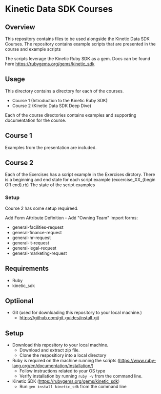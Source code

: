 # Kinetic Data SDK Courses
## Overview 
This repository contains files to be used alongside the Kinetic Data SDK Courses. The repository contains example scripts that are presented in the course and example scripts

The scripts leverage the Kinetic Ruby SDK as a gem. Docs can be found here https://rubygems.org/gems/kinetic_sdk

## Usage
This directory contains a directory for each of the courses.
- Course 1 (Introduction to the Kinetic Ruby SDK)
- Course 2 (Kinetic Data SDK Deep Dive)

Each of the course directories contains examples and supporting documentation for the course.

## Course 1
Examples from the presentation are included.

## Course 2
Each of the Exercises has a script example in the Exercises dirctory. There is a beginning and end state for each script example (excercise_XX_{begin OR end}.rb) The state of the script examples

### Setup
Course 2 has some setup requireed.

Add Form Attribute Definition - Add "Owning Team"
Import forms:
- general-facilities-request
- general-finance-request
- general-hr-request
- general-it-request
- general-legal-request
- general-marketing-request

## Requirements
- Ruby
- kinetic_sdk

## Optiional
- Git (used for downloading this repository to your local machine.)
    - https://github.com/git-guides/install-git

## Setup
- Download this repository to your local machine. 
    - Download and extract zip file.
    - Clone the respositiory into a local directory
- Ruby is required on the machine running the scripts (https://www.ruby-lang.org/en/documentation/installation/)
    - Follow instructions related to your OS type
    - Verify installation by running `ruby -v` from the command line.
- Kinetic SDK (https://rubygems.org/gems/kinetic_sdk)
    - Run `gem install kinetic_sdk` from the command line